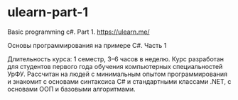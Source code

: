 # ulearn-part-1
Basic programming c#. Part 1.
https://ulearn.me/

Основы программирования на примере C#. Часть 1

Длительность курса: 1 семестр, 3–6 часов в неделю.
Курс разработан для студентов первого года обучения компьютерных специальностей УрФУ. 
Рассчитан на людей с минимальным опытом программирования и знакомит с основами синтаксиса C# и стандартными классами .NET, 
с основами ООП и базовыми алгоритмами. 
